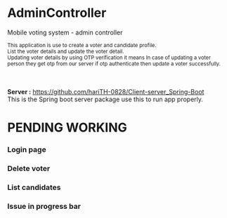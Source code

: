 # AdminController
Mobile voting system - admin controller

<sub>
  This application is use to create a voter and candidate profile.<br />
</sub>
<sub>
  List the voter details and update the voter detail. <br />
</sub>
<sub>
  Updating voter details by using OTP verification it means In case of updating a voter person they get otp from our server if otp authenticate then update a voter successfully.
</sub>
<br />
<br />
<br />

**Server :** https://github.com/hariTH-0828/Client-server_Spring-Boot  
This is the Spring boot server package use this to run app properly.
# PENDING WORKING  

### Login page    
### Delete voter  
### List candidates
### Issue in progress bar
